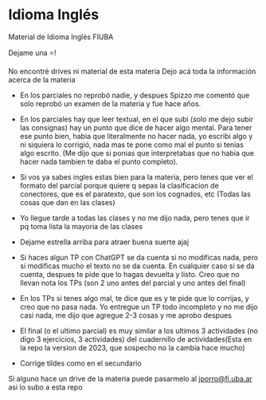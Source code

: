 # Idioma Inglés

Material de Idioma Inglés FIUBA

Dejame una ⭐!

No encontré drives ni material de esta materia
Dejo acá toda la información acerca de la materia

- En los parciales no reprobó nadie, y despues Spizzo me comentó que solo reprobó un examen de la materia y fue hace años. 
- En los parciales hay que leer textual, en el que subi (solo me dejo subir las consignas) hay un punto que dice
  de hacer algo mental. Para tener ese punto bien, habia que literalmente no hacer nada, yo escribi algo y ni siquiera lo corrigió, nada mas te pone como mal el punto si tenias algo escrito. (Me dijo que si ponias que interpretabas que no habia que hacer nada tambien te daba el punto completo). 
  
 - Si vos ya sabes ingles estas bien para la materia, pero tenes que ver el formato del parcial porque quiere q sepas la clasificacion de conectores, que es el paratexto, que son los cognados, etc (Todas las cosas que dan en las clases)

- Yo llegue tarde a todas las clases y no me dijo nada, pero tenes que ir pq toma lista la mayoria de las clases
- Dejame estrella arriba para atraer buena suerte ajaj
- Si haces algun TP con ChatGPT se da cuenta si no modificas nada, pero si modificas mucho el texto no se da cuenta. 
  En cualquier caso si se da cuenta, despues te pide que lo hagas devuelta y listo. Creo que no llevan nota los TPs (son 2 uno antes del parcial y uno antes del final)
- En los TPs si tenes algo mal, te dice que es y te pide que lo corrijas, y creo que no pasa nada. Yo entregue un TP todo incompleto y no me dijo casi nada, me dijo que agregue 2-3 cosas y me aprobo despues
- El final (o el ultimo parcial) es muy similar a los ultimos 3 actividades (no digo 3 ejercicios, 3 actividades) del cuadernillo de actividades(Esta en la repo la version de 2023, que sospecho no la cambia hace mucho)
- Corrige tildes como en el secundario
  

Si alguno hace un drive de la materia puede pasarmelo al jporro@fi.uba.ar asi lo subo a esta repo

